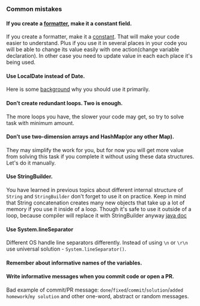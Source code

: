 ### Common mistakes

#### If you create a [formatter](https://docs.oracle.com/javase/tutorial/datetime/iso/format.html), make it a constant field.
If you create a formatter, make it a [constant](https://mate-academy.github.io/style-guides/java/java.html#s5.2.4-constant-names).
That will make your code easier to understand. Plus if you use it in several places in your code 
you will be able to change its value easily with one action(change variable declaration). In other case you need to update
value in each each place it's being used.

#### Use LocalDate instead of Date.
Here is some [background](https://www.baeldung.com/migrating-to-java-8-date-time-api) why you should use it primarily.

#### Don’t create redundant loops. Two is enough.
The more loops you have, the slower your code may get, so try to solve task with minimum amount.

#### Don’t use two-dimension arrays and HashMap(or any other Map).
They may simplify the work for you, but for now you will get more value from solving this task if you complete it 
without using these data structures. Let's do it manually.

#### Use StringBuilder.
You have learned in previous topics about different internal structure of `String` and `StringBuilder` don't forget to use it 
on practice. Keep in mind that String concatenation creates many new objects that take up a lot of memory if you use it inside 
of a loop. Though it's safe to use it outside of a loop, because compiler will replace it with StringBuilder anyway  [java doc](https://docs.oracle.com/javase/7/docs/api/java/lang/String.html)

#### Use System.lineSeparator
Different OS handle line separators differently. Instead of using `\n` or `\r\n` use universal solution - `System.lineSeparator()`.

#### Remember about informative names of the variables.

#### Write informative messages when you commit code or open a PR.
         
Bad example of commit/PR message: `done`/`fixed`/`commit`/`solution`/`added homework`/`my solution` and other one-word, abstract or random messages. 
